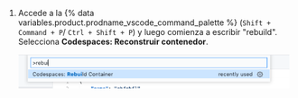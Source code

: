 1. Accede a la {% data variables.product.prodname_vscode_command_palette %} (`Shift + Command + P`/ `Ctrl + Shift + P`) y luego comienza a escribir "rebuild". Selecciona **Codespaces: Reconstruir contenedor**.

    ![Opción de recompilar contenedor](/assets/images/help/codespaces/codespaces-rebuild.png)
